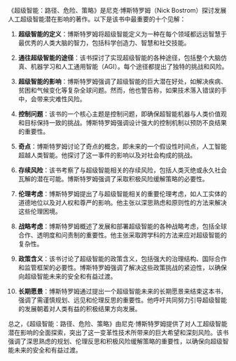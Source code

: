 《超级智能：路径、危险、策略》是尼克·博斯特罗姆（Nick Bostrom）探讨发展人工超级智能潜在影响的著作。以下是该书中最重要的十个见解：

1. **超级智能的定义**：博斯特罗姆将超级智能定义为一种在每个领域都远远智慧于最优秀的人类大脑的智力，包括科学创造力、智慧和社交技能。

2. **通往超级智能的途径**：该书探讨了实现超级智能的各种途径，包括整个大脑仿真、机器学习和人工通用智能（AGI）。每个途径都提出了独特的挑战和风险。

3. **超级智能的影响**：博斯特罗姆强调了超级智能的巨大潜在好处，如解决疾病、贫困和气候变化等复杂全球问题。然而，他也警告称，如果技术落入错误的手中，会带来灾难性风险。

4. **控制问题**：该书的一个核心主题是控制问题，即确保超智能机器与人类价值观和目标保持一致的挑战。博斯特罗姆强调设计强大的控制机制以预防不良结果的重要性。

5. **奇点**：博斯特罗姆讨论了奇点的概念，即未来的一个假设性时间点，人工智能超越人类智能。他探讨了这一事件的影响以及对社会构成的挑战。

6. **存续风险**：该书考察了与超级智能相关的存续风险，包括人类灭绝或永久社会瓦解的潜在可能。博斯特罗姆强调了采取积极风险缓解策略的必要性。

7. **伦理考虑**：博斯特罗姆提出了与超级智能相关的重要伦理考虑，如人工实体的道德地位以及对人权和尊严的影响。他主张以深思熟虑和原则性的方法来解决这些伦理困境。

8. **战略考虑**：博斯特罗姆概述了发展和部署超级智能的各种战略考虑，包括全球合作、透明度和问责制的重要性。他主张采取跨学科的方法来应对超级智能的复杂性。

9. **政策含义**：该书讨论了超级智能的政策含义，包括强大的治理结构、国际合作和监管框架的必要性。博斯特罗姆强调了解决这些政策挑战的紧迫性，以确保向超级智能未来的安全和有益过渡。

10. **长期愿景**：博斯特罗姆通过提出一个超级智能未来的长期愿景来结束这本书，强调了需谨慎规划、远见和伦理反思的重要性。他呼吁共同努力引导超级智能的发展朝着对人类有益的积极结果方向发展。

总之，《超级智能：路径、危险、策略》由尼克·博斯特罗姆提供了对人工超级智能潜在影响的全面探索，突出了这一变革性技术所带来的巨大希望和深刻风险。该书强调了深思熟虑的规划、伦理反思和积极风险缓解策略的重要性，以确保向超级智能未来的安全和有益过渡。